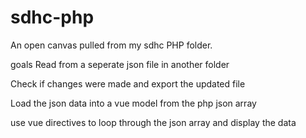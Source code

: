 # sdhc-php
An open canvas pulled from my sdhc PHP folder.

goals
Read from a seperate json file in another folder

Check if changes were made and export the updated file

Load the json data into a vue model from the php json array

use vue directives to loop through the json array and display the data
